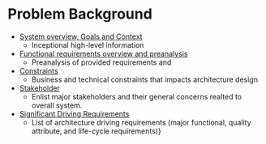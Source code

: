 # Problem Background

- [System overview, Goals and Context](BusinessGoalAndScope.md)
	- Inceptional high-level information 
- [Functional requirements overview and preanalysis](FunctionalRequirements.md)
	- Preanalysis of provided requirements and 
- [Constraints](Constraints.md)
	- Business and technical constraints that impacts architecture design 
- [Stakeholder](Stakeholders.md)
	- Enlist major stakeholders and their general concerns realted to overall system.
- [Significant Driving Requirements](BusinessDrivers.md)
	- List of architecture driving requirements (major functional, quality attribute, and life-cycle requirements)}
